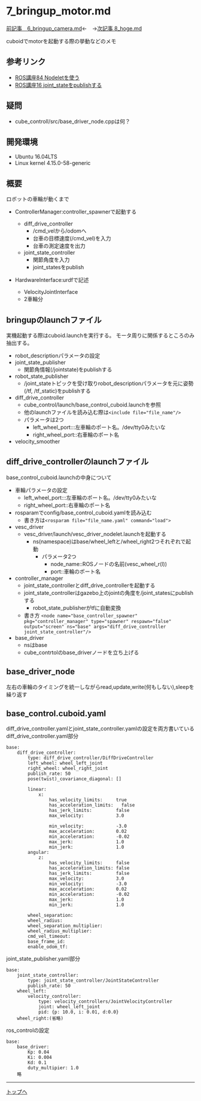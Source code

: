 # 7_bringup_motor.md

[前記事　6_bringup_camera.md](6_bringup_camera.md)←　→[次記事 8_hoge.md](7_bringup_motor.md)

cuboidでmotorを起動する際の挙動などのメモ

## 参考リンク

* [ROS講座84 Nodeletを使う](https://qiita.com/srs/items/2718feee04643b2c8afa)
* [ROS講座16 joint_stateをpublishする](https://qiita.com/srs/items/3eb58fd32eee4d84a530)

## 疑問

* cube_controll/src/base_driver_node.cppは何？

## 開発環境

* Ubuntu 16.04LTS
* Linux kernel 4.15.0-58-generic

## 概要

ロボットの車輪が動くまで

* ControllerManager:controller_spawnerで起動する
    * diff_drive_controller
        * /cmd_velから/odomへ
        * 台車の目標速度(/cmd_vel)を入力
        * 台車の測定速度を出力
    * joint_state_controller
        * 関節角度を入力
        * joint_statesをpublish

* HardwareInterface:urdfで記述
    * VelocityJointInterface
    * 2車輪分

## bringupのlaunchファイル

実機起動する際はcuboid.launchを実行する。
モータ周りに関係するところのみ抽出する。

* robot_descriptionパラメータの設定
* joint_state_publisher
    * 関節角情報(/jointstate)をpublishする
* robot_state_publisher
    * /joint_stateトピックを受け取りrobot_descriptionパラメータを元に姿勢(/tf, /tf_static)をpublishする
* diff_drive_controller
    * cube_control/launch/base_control_cuboid.launchを参照
    * 他のlaunchファイルを読み込む際は```<include file="file_name"/>```
    * パラメータは2つ
        * left_wheel_port:::左車輪のポート名。/dev/tty0みたいな
        * right_wheel_port::右車輪のポート名
* velocity_smoother

## diff_drive_controllerのlaunchファイル

base_control_cuboid.launchの中身について

* 車輪パラメータの設定
    * left_wheel_port:::左車輪のポート名。/dev/tty0みたいな
    * right_wheel_port::右車輪のポート名
* rosparamでconfig/base_control_cuboid.yamlを読み込む
    * 書き方は```<rosparam file="file_name.yaml" command="load">```
* vesc_driver
    * vesc_driver/launch/vesc_driver_nodelet.launchを起動する
        * ns(namespace)はbase/wheel_leftと/wheel_right2つそれぞれで起動
            * パラメータ2つ
                * node_name::ROSノードの名前(vesc_wheel_r(l))
                * port::車輪のポート名
* controller_manager
    * joint_state_controllerとdiff_drive_controllerを起動する
    * joint_state_controllerはgazebo上のjointの角度を/joint_statesにpublishする
        * robot_state_publisherがtfに自動変換
    * 書き方 ```<node name="base_controller_spawner" pkg="controller_manager" type="spawner" respawn="false" output="screen" ns="base" args="diff_drive_controller joint_state_controller"/>```
* base_driver
    * nsはbase
    * cube_contrtolのbase_driverノードを立ち上げる

## base_driver_node

左右の車輪のタイミングを統一しながらread,update,write(何もしない),sleepを繰り返す

## base_control.cuboid.yaml

diff_drive_controller.yamlとjoint_state_controller.yamlの設定を両方書いている\
diff_drive_controller.yaml部分
```
base:
    diff_drive_controller:
        type: diff_drive_controller/DiffDriveController
        left_wheel: wheel_left_joint
        right_wheel: wheel_right_joint
        publish_rate: 50
        pose(twist)_covariance_diagonal: []
    
        linear:
            x:
                has_velocity_limits:     true
                has_acceleration_limits:   false
                has_jerk_limits:         false
                max_velocity:            3.0

                min_velocity:            -3.0
                max_acceleration:        0.02
                min_acceleration:        -0.02
                max_jerk:                1.0
                min_jerk:                1.0
        angular:
            z:
                has_velocity_limits:     false
                has_acceleration_limits: false
                has_jerk_limits:         false
                max_velocity:            3.0
                min_velocity:            -3.0
                max_acceleration:        0.02
                min_acceleration:        -0.02
                max_jerk:                1.0
                min_jerk:                1.0

        wheel_separation: 
        wheel_radius:
        wheel_separation_multiplier: 
        wheel_radius_multiplier:
        cmd_vel_timeout:
        base_frame_id:
        enable_odom_tf:

```

joint_state_publisher.yaml部分
```
base:
    joint_state_controller:
        type: joint_state_controller/JointStateController
        publish_rate: 50
    wheel_left:
        velocity_controller:
            type: velocity_controllers/JointVelocityController
            joint: wheel_left_joint
            pid: {p: 10.0, i: 0.01, d:0.0}
    wheel_right:(省略)
```
ros_controlの設定
```
base:
    base_driver:
        Kp: 0.04
        Ki: 0.004
        Kd: 0.1
        duty_multipier: 1.0
    略
```
---
[トップへ](#4_explorer.md)

<!--
```
プログラムを書く
```
-->